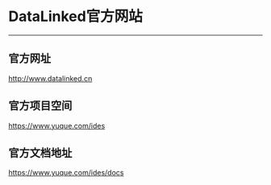 # DataLinked官方网站
---
## 官方网址

http://www.datalinked.cn

## 官方项目空间

https://www.yuque.com/ides

## 官方文档地址

https://www.yuque.com/ides/docs